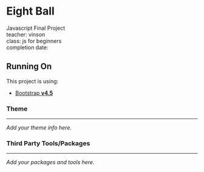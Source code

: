 # Eight Ball
Javascript Final Project \
teacher: vinson \
class: js for beginners \
completion date:


## Running On 

This project is using:
- [Bootstrap **v4.5**](https://getbootstrap.com/docs/4.5/getting-started/introduction/)


### Theme
---
*Add your theme info here.*


### Third Party Tools/Packages
---
*Add your packages and tools here.*

